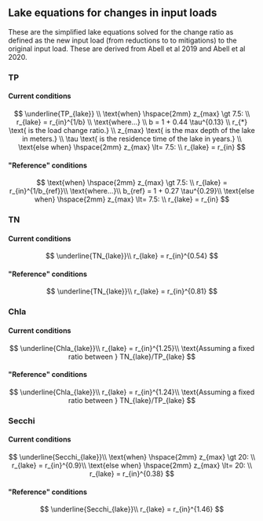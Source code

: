 ## Lake equations for changes in input loads
These are the simplified lake equations solved for the change ratio as defined as the new input load (from reductions to to mitigations) to the original input load. These are derived from Abell et al 2019 and Abell et al 2020.

### TP
#### Current conditions
$$
\underline{TP_{lake}} \\
\text{when} \hspace{2mm} z_{max} \gt 7.5: \\
r_{lake} = r_{in}^{1/b} \\
\text{where...} \\
b = 1 + 0.44 \tau^{0.13} \\
r_{*} \text{ is the load change ratio.} \\
z_{max} \text{ is the max depth of the lake in meters.} \\
\tau \text{ is the residence time of the lake in years.} \\
\text{else when} \hspace{2mm} z_{max} \lt= 7.5: \\
r_{lake} = r_{in}
$$

#### "Reference" conditions
$$
\text{when} \hspace{2mm} z_{max} \gt 7.5: \\
r_{lake} = r_{in}^{1/b_{ref}}\\
\text{where...}\\
b_{ref} = 1 + 0.27 \tau^{0.29}\\
\text{else when} \hspace{2mm} z_{max} \lt= 7.5: \\
r_{lake} = r_{in}
$$

### TN
#### Current conditions
$$
\underline{TN_{lake}}\\
r_{lake} = r_{in}^{0.54}
$$

#### "Reference" conditions
$$
\underline{TN_{lake}}\\
r_{lake} = r_{in}^{0.81}
$$

### Chla
#### Current conditions
$$
\underline{Chla_{lake}}\\
r_{lake} = r_{in}^{1.25}\\
\text{Assuming a fixed ratio between } TN_{lake}/TP_{lake}
$$

#### "Reference" conditions
$$
\underline{Chla_{lake}}\\
r_{lake} = r_{in}^{1.24}\\
\text{Assuming a fixed ratio between } TN_{lake}/TP_{lake}
$$

### Secchi
#### Current conditions
$$
\underline{Secchi_{lake}}\\
\text{when} \hspace{2mm} z_{max} \gt 20: \\
r_{lake} = r_{in}^{0.9}\\
\text{else when} \hspace{2mm} z_{max} \lt= 20: \\
r_{lake} = r_{in}^{0.38}
$$

#### "Reference" conditions
$$
\underline{Secchi_{lake}}\\
r_{lake} = r_{in}^{1.46}
$$










































